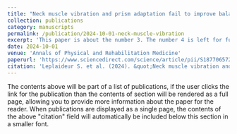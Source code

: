 ```yaml
---
title: "Neck muscle vibration and prism adaptation fail to improve balance disturbances after stroke: A multicentre randomised controlled study"
collection: publications
category: manuscripts
permalink: /publication/2024-10-01-neck-muscle-vibration
excerpt: 'This paper is about the number 3. The number 4 is left for future work.'
date: 2024-10-01
venue: 'Annals of Physical and Rehabilitation Medicine'
paperurl: 'https://www.sciencedirect.com/science/article/pii/S1877065724000551?via%3Dihub'
citation: 'Leplaideur S. et al. (2024). &quot;Neck muscle vibration and prism adaptation fail to improve balance disturbances after stroke: A multicentre randomised controlled study.&quot; <i>Annals of Physical and Rehabilitation Medicine</i>. 7(67).'
---
```


The contents above will be part of a list of publications, if the user clicks the link for the publication than the contents of section will be rendered as a full page, allowing you to provide more information about the paper for the reader. When publications are displayed as a single page, the contents of the above "citation" field will automatically be included below this section in a smaller font.